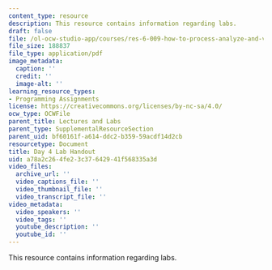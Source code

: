 ```yaml
---
content_type: resource
description: This resource contains information regarding labs.
draft: false
file: /ol-ocw-studio-app/courses/res-6-009-how-to-process-analyze-and-visualize-data-january-iap-2012/a78a2c264fe23c37642941f568335a3d_MITRES_6_009IAP12_lab4.pdf
file_size: 188837
file_type: application/pdf
image_metadata:
  caption: ''
  credit: ''
  image-alt: ''
learning_resource_types:
- Programming Assignments
license: https://creativecommons.org/licenses/by-nc-sa/4.0/
ocw_type: OCWFile
parent_title: Lectures and Labs
parent_type: SupplementalResourceSection
parent_uid: bf60161f-a614-ddc2-b359-59acdf14d2cb
resourcetype: Document
title: Day 4 Lab Handout
uid: a78a2c26-4fe2-3c37-6429-41f568335a3d
video_files:
  archive_url: ''
  video_captions_file: ''
  video_thumbnail_file: ''
  video_transcript_file: ''
video_metadata:
  video_speakers: ''
  video_tags: ''
  youtube_description: ''
  youtube_id: ''
---
```

This resource contains information regarding labs.